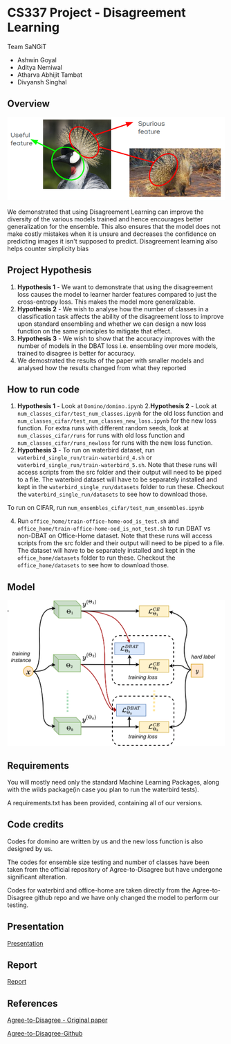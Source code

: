 # CS337 Project - Disagreement Learning

Team SaNGiT

- Ashwin Goyal
- Aditya Nemiwal
- Atharva Abhijit Tambat
- Divyansh Singhal

## Overview

![spurious_feature](images/SpuriousFeature.png)

We demonstrated that using Disagreement Learning can improve the diversity of the various models trained and hence encourages better generalization for the ensemble. This also ensures that the model does not make costly mistakes when it is unsure and decreases the confidence on predicting images it isn't supposed to predict. Disagreement learning also helps counter simplicity bias

## Project Hypothesis

1. **Hypothesis 1** - We want to demonstrate that using the disagreement loss causes the model to learner harder features compared to just the cross-entropy loss. This makes the model more generalizable.
2. **Hypothesis 2** - We wish to analyse how the number of classes in a classification task affects the ability of the disagreement loss to improve upon standard ensembling and whether we can design a new loss function on the same principles to mitigate that effect.
3. **Hypothesis 3** - We wish to show that the accuracy improves with the number of models in the DBAT loss i.e. ensembling over more models, trained to disagree is better for accuracy.
4. We demostrated the results of the paper with smaller models and analysed how the results changed from what they reported



## How to run code
1. **Hypothesis 1** - Look at ``Domino/domino.ipynb``
2.**Hypothesis 2** - Look at ``num_classes_cifar/test_num_classes.ipynb`` for the old loss function and ``num_classes_cifar/test_num_classes_new_loss.ipynb`` for the new loss function. For extra runs with different random seeds, look at ``num_classes_cifar/runs`` for runs with old loss function and ``num_classes_cifar/runs_newloss`` for runs with the new loss function.
3. **Hypothesis 3** - To run on waterbird dataset, run ``waterbird_single_run/train-waterbird_4.sh`` or ``waterbird_single_run/train-waterbird_5.sh``. Note that these runs will access scripts from the src folder and their output will need to be piped to a file. The waterbird dataset will have to be separately installed and kept in the ``waterbird_single_run/datasets`` folder to run these. Checkout the ``waterbird_single_run/datasets`` to see how to download those.

To run on CIFAR, run ``num_ensembles_cifar/test_num_ensembles.ipynb``

4. Run ``office_home/train-office-home-ood_is_test.sh`` and ``office_home/train-office-home-ood_is_not_test.sh`` to run DBAT vs non-DBAT on Office-Home dataset.
Note that these runs will access scripts from the src folder and their output will need to be piped to a file. The dataset will have to be separately installed and kept in the ``office_home/datasets`` folder to run these. Checkout the ``office_home/datasets`` to see how to download those.

## Model

![model](images/model.png)

## Requirements

You will mostly need only the standard Machine Learning Packages, along with the wilds package(in case you plan to run the waterbird tests).

A requirements.txt has been provided, containing all of our versions.


## Code credits

Codes for domino are written by us and the new loss function is also designed by us.

The codes for ensemble size testing and number of classes have been taken from the official repository of Agree-to-Disagree but have undergone significant alteration.

Codes for waterbird and office-home are taken directly from the Agree-to-Disagree github repo and we have only changed the model to perform our testing.


## Presentation

[Presentation](https://docs.google.com/presentation/d/1Me-VbeTc64zNqFGPmz2Rw9wZ82AhXt5pix_1RYk4w5c/edit#slide=id.p)

## Report

[Report](https://drive.google.com/file/d/1IKykXetKJNLxlQ6dO-CNDUA_yFyJXtkv/view?usp=drivesdk)

## References

[Agree-to-Disagree - Original paper](https://openreview.net/pdf?id=K7CbYQbyYhY)

[Agree-to-Disagree-Github](https://github.com/mpagli/Agree-to-Disagree)
